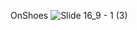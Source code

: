 OnShoes
![Slide 16_9 - 1 (3)](https://user-images.githubusercontent.com/89411648/179085014-b14fa07f-0d3f-46c3-b125-1cabb9cb48b5.png)

